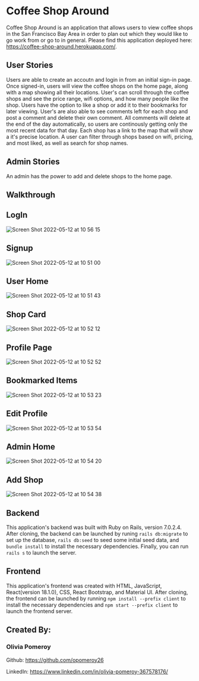 # Coffee Shop Around
Coffee Shop Around is an application that allows users to view coffee shops in the San Francisco Bay Area in order to plan out which they would like to go work from or go to in general. Please find this application deployed here: https://coffee-shop-around.herokuapp.com/. 

## User Stories
Users are able to create an accoutn and login in from an initial sign-in page. Once signed-in, users will view the coffee shops on the home page, along with a map showing all their locations. User's can scroll through the coffee shops and see the price range, wifi options, and how many people like the shop. Users have the option to like a shop or add it to their bookmarks for later viewing. User's are also able to see comments left for each shop and post a comment and delete their own comment. All comments will delete at the end of the day automatically, so users are continously getting only the most recent data for that day. Each shop has a link to the map that will show a it's precise location. A user can filter through shops based on wifi, pricing, and most liked, as well as search for shop names.

## Admin Stories
An admin has the power to add and delete shops to the home page.


## Walkthrough

## LogIn
![Screen Shot 2022-05-12 at 10 56 15](https://user-images.githubusercontent.com/95717751/168138692-d37f4c0d-c96b-4f8f-8af3-0352e74435c7.png)

## Signup
![Screen Shot 2022-05-12 at 10 51 00](https://user-images.githubusercontent.com/95717751/168137742-75a495f5-765c-4982-9195-b2a808999e99.png)

## User Home
![Screen Shot 2022-05-12 at 10 51 43](https://user-images.githubusercontent.com/95717751/168137861-8630985d-e23e-4aaa-9bd9-0c122277cb66.png)

## Shop Card
![Screen Shot 2022-05-12 at 10 52 12](https://user-images.githubusercontent.com/95717751/168137962-f9e11089-c884-4d40-a22f-9f01b572ded1.png)

## Profile Page 
![Screen Shot 2022-05-12 at 10 52 52](https://user-images.githubusercontent.com/95717751/168138053-15d436d4-2dd0-4311-808e-550fd2f69750.png)

## Bookmarked Items
![Screen Shot 2022-05-12 at 10 53 23](https://user-images.githubusercontent.com/95717751/168138138-f54f72aa-b155-4699-8952-0cb2631e7d82.png)

## Edit Profile
![Screen Shot 2022-05-12 at 10 53 54](https://user-images.githubusercontent.com/95717751/168138215-d3079868-43c6-44d1-978c-0ec78ff0257a.png)

## Admin Home
![Screen Shot 2022-05-12 at 10 54 20](https://user-images.githubusercontent.com/95717751/168138289-c70647cd-0fd6-4533-8630-41897eabf2e9.png)

## Add Shop
![Screen Shot 2022-05-12 at 10 54 38](https://user-images.githubusercontent.com/95717751/168138349-5fa8da1a-ee01-49cf-82e4-32b5854aceef.png)


## Backend
This application's backend was built with Ruby on Rails, version 7.0.2.4. After cloning, the backend can be launched by runing `rails db:migrate` to set up the database, `rails db:seed` to seed some initial seed data, and `bundle install` to install the necessary dependencies. Finally, you can run `rails s` to launch the server.

## Frontend
This application's frontend was created with HTML, JavaScript, React(version 18.1.0), CSS, React Bootstrap, and Material UI. After cloning, the frontend can be launched by running `npm install --prefix client` to install the necessary dependencies and `npm start --prefix client` to launch the frontend server. 



## Created By:

### Olivia Pomeroy

Github: https://github.com/opomeroy26

LinkedIn: https://www.linkedin.com/in/olivia-pomeroy-367578176/
